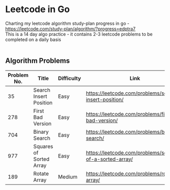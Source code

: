 # Leetcode in Go
Charting my leetcode algorithm study-plan progress in go - https://leetcode.com/study-plan/algorithm/?progress=edptra7
<br>
This is a 14 day algo practice - it contains 2-3 leetcode problems to be completed on a daily basis
<br>
<br>

## Algorithm Problems
| Problem No. | Title | Difficulty | Link | Topic | Day |
| ------------- | ------------- | ------------- | ------------- | ------------- | ------------- |
| 35 | Search Insert Position | Easy | https://leetcode.com/problems/search-insert-position/ | Binary Search | Day 1 |
| 278  | First Bad Version | Easy | https://leetcode.com/problems/first-bad-version/ | Binary Search | Day 1 |
| 704  | Binary Search | Easy | https://leetcode.com/problems/binary-search/ | Binary Search | Day 1 |
| 977  | Squares of Sorted Array | Easy | https://leetcode.com/problems/squares-of-a-sorted-array/ | Two Pointers | Day 2 |
| 189  | Rotate Array | Medium | https://leetcode.com/problems/rotate-array/ | Two Pointers | Day 2 |

